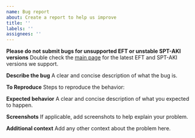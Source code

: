```yaml
---
name: Bug report
about: Create a report to help us improve
title: ''
labels: ''
assignees: ''
---
```


**Please do not submit bugs for unsupported EFT or unstable SPT-AKI versions**
Double check the [main page](https://github.com/sailro/EscapeFromTarkov-Trainer) for the latest EFT and SPT-AKI versions we support. 

**Describe the bug**
A clear and concise description of what the bug is.

**To Reproduce**
Steps to reproduce the behavior:

**Expected behavior**
A clear and concise description of what you expected to happen.

**Screenshots**
If applicable, add screenshots to help explain your problem.

**Additional context**
Add any other context about the problem here.

